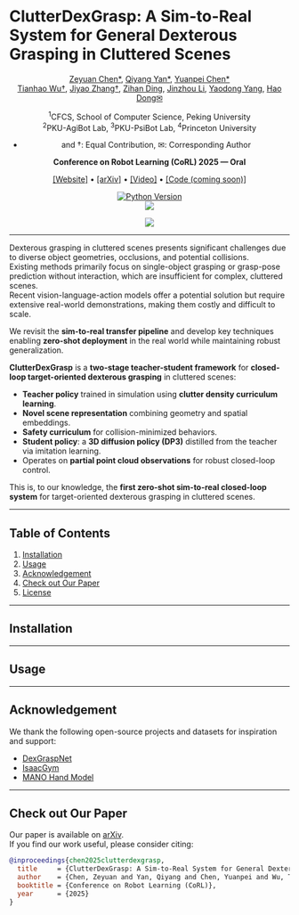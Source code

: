 # ClutterDexGrasp: A Sim-to-Real System for General Dexterous Grasping in Cluttered Scenes
<div align="center">

[Zeyuan Chen*](https://chenzyn.github.io), [Qiyang Yan*](https://qiyangyan.github.io/web/), [Yuanpei Chen*](https://cypypccpy.github.io/)  
[Tianhao Wu†](http://tianhaowuhz.github.io/), [Jiyao Zhang†](https://jiyao06.github.io/), [Zihan Ding](https://quantumiracle.github.io/webpage/), [Jinzhou Li](https://kingchou007.github.io/), [Yaodong Yang](https://www.yangyaodong.com/), [Hao Dong✉](https://zsdonghao.github.io/)

<sup>1</sup>CFCS, School of Computer Science, Peking University  
<sup>2</sup>PKU-AgiBot Lab, <sup>3</sup>PKU-PsiBot Lab, <sup>4</sup>Princeton University  

* and †: Equal Contribution, ✉: Corresponding Author  

**Conference on Robot Learning (CoRL) 2025 — Oral**  

[[Website]](https://clutterdexgrasp.github.io/) • [[arXiv]](https://arxiv.org/abs/2506.14317) • [[Video]](https://www.youtube.com/watch?v=RuSxGEG-nlc) • [[Code (coming soon)]](#)  

[![Python Version](https://img.shields.io/badge/Python-3.8+-blue.svg)](#)  
[<img src="https://img.shields.io/badge/Framework-PyTorch-red.svg"/>](https://pytorch.org/)  

![](media/fig1.jpg)  
______________________________________________________________________
</div>

Dexterous grasping in cluttered scenes presents significant challenges due to diverse object geometries, occlusions, and potential collisions.  
Existing methods primarily focus on single-object grasping or grasp-pose prediction without interaction, which are insufficient for complex, cluttered scenes.  
Recent vision-language-action models offer a potential solution but require extensive real-world demonstrations, making them costly and difficult to scale.  

We revisit the **sim-to-real transfer pipeline** and develop key techniques enabling **zero-shot deployment** in the real world while maintaining robust generalization.

**ClutterDexGrasp** is a **two-stage teacher-student framework** for **closed-loop target-oriented dexterous grasping** in cluttered scenes:  

- **Teacher policy** trained in simulation using **clutter density curriculum learning**.  
- **Novel scene representation** combining geometry and spatial embeddings.  
- **Safety curriculum** for collision-minimized behaviors.  
- **Student policy**: a **3D diffusion policy (DP3)** distilled from the teacher via imitation learning.  
- Operates on **partial point cloud observations** for robust closed-loop control.

This is, to our knowledge, the **first zero-shot sim-to-real closed-loop system** for target-oriented dexterous grasping in cluttered scenes.

---

## Table of Contents
1. [Installation](#installation)  
2. [Usage](#usage)  
3. [Acknowledgement](#acknowledgement)  
4. [Check out Our Paper](#check-out-our-paper)  
5. [License](#license)  

---

## Installation
<!-- Empty as requested -->

---

## Usage
<!-- Empty as requested -->

---

## Acknowledgement
We thank the following open-source projects and datasets for inspiration and support:
- [DexGraspNet](https://github.com/PKU-Alignment/DexGraspNet)  
- [IsaacGym](https://developer.nvidia.com/isaac-gym)  
- [MANO Hand Model](https://mano.is.tue.mpg.de/)  

---

## Check out Our Paper
Our paper is available on [arXiv](https://arxiv.org/abs/2506.14317).  
If you find our work useful, please consider citing:  

```bibtex
@inproceedings{chen2025clutterdexgrasp,
  title     = {ClutterDexGrasp: A Sim-to-Real System for General Dexterous Grasping in Cluttered Scenes},
  author    = {Chen, Zeyuan and Yan, Qiyang and Chen, Yuanpei and Wu, Tianhao and Zhang, Jiyao and Ding, Zihan and Li, Jinzhou and Yang, Yaodong and Dong, Hao},
  booktitle = {Conference on Robot Learning (CoRL)},
  year      = {2025}
}
